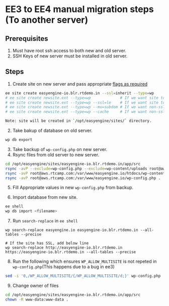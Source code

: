 # EE3 to EE4 manual migration steps (To another server)

## Prerequisites

1. Must have root ssh access to both new and old server.
2. SSH Keys of new server must be installed in old server.

## Steps

1. Create site on new server and pass appropriate [flags as required](https://github.com/easyengine/site-type-wp#ee-site-create---typewp)

```bash
ee site create easyengine-io.blr.rtdemo.in --ssl=inherit --type=wp
# ee site create newsite.ext --type=wp             # If we want site to be normal WP site (no mu or SSL)
# ee site create newsite.ext --type=wp --ssl=le    # If we want site to be WP site with SSL
# ee site create newsite.ext --type=wp --mu=subdom # If we want non-ssl subdir MU WP site
# ee site create newsite.ext --type=wp --cache     # If we want non-ssl WP cached site

Note: site will be created in `/opt/easyengine/sites/` directory.
```

2. Take bakup of database on old server.

```bash
wp db export
```

3. Take backup of `wp-config.php` on new server.
4. Rsync files from old server to new server.

```bash
cd /opt/easyengine/sites/easyengine-io.blr.rtdemo.in/app/src
rsync -avP --exclude=wp-config.php --exclude=wp-content/uploads root@aws.rtcamp.com:/var/www/easyengine.io/htdocs/ .
rsync -avP root@aws.rtcamp.com:/var/www/easyengine.io/htdocs/wp-content/uploads/2018/ wp-content/uploads/2018/
rsync -avP root@aws.rtcamp.com:/var/www/easyengine.io/wp-config.php .  # Check if this needs to be done
```

5. Fill Appropriate values in new `wp-config.php` from backup.

6. Import database from new site.

```bash
ee shell
wp db import <filename>
```

7. Run `search-replace` in `ee shell`

```
wp search-replace easyengine.io easyengine-io.blr.rtdemo.in --all-tables --precise

# If the site has SSL, add below line
wp search-replace http://easyengine-io.blr.rtdemo.in https://easyengine-io.blr.rtdemo.in --all-tables --precise
```

8. Run the following which ensures `WP_ALLOW_MULTISITE` is not repeted in `wp-config.php`(This happens due to a bug in ee3)

```bash
sed -i '0,/WP_ALLOW_MULTISITE/{/WP_ALLOW_MULTISITE/d;}' wp-config.php
```

9. Change owner of files

```bash
cd /opt/easyengine/sites/easyengine-io.blr.rtdemo.in/app/src
chown -R www-data:www-data .
```
